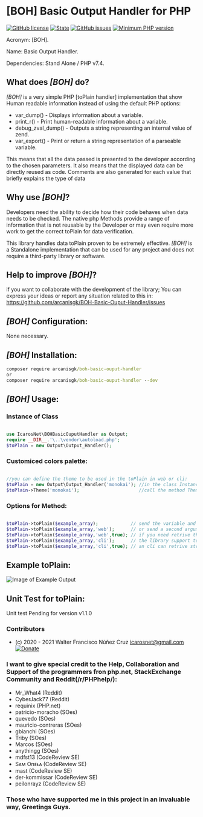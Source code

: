 # [BOH] Basic Output Handler for PHP

[![GitHub license](https://img.shields.io/github/license/arcanisgk/BOH-Basic-Ouput-Handler)](https://github.com/arcanisgk/BOH-Basic-Ouput-Handler/blob/main/LICENSE)
[![State](https://img.shields.io/static/v1?label=release&message=v1.0.5&color=blue 'Latest known version')](https://github.com/arcanisgk/BOH-Basic-Ouput-Handler/tree/v1.0.5) <!-- __SEMANTIC_VERSION_LINE__ -->
[![GitHub issues](https://img.shields.io/github/issues/arcanisgk/BOH-Basic-Ouput-Handler)](https://github.com/arcanisgk/BOH-Basic-Ouput-Handler/issues)
[![Minimum PHP version](https://img.shields.io/static/v1?label=PHP&message=7.4.0+or+higher&color=blue "Minimum PHP version")](https://www.php.net/releases/7_4_0.php)

Acronym: [BOH].

Name: Basic Output Handler.

Dependencies: Stand Alone / PHP v7.4.

## What does *[BOH]* do?

*[BOH]* is a very simple PHP [toPlain handler] implementation that show Human readable information instead of using the default PHP options:

- var_dump() - Displays information about a variable.
- print_r() - Print human-readable information about a variable.
- debug_zval_dump() - Outputs a string representing an internal value of zend.
- var_export() - Print or return a string representation of a parseable variable.

This means that all the data passed is presented to the developer according to the chosen parameters. It also means that the displayed data can be directly reused as code. Comments are also generated for each value that briefly explains the type of data

## Why use *[BOH]*?

Developers need the ability to decide how their code behaves when data needs to be checked. The native php Methods provide a range of information that is not reusable by the Developer or may even require more work to get the correct toPlain for data verification.

This library handles data toPlain proven to be extremely effective. *[BOH]* is a Standalone implementation that can be used for any project and does not require a third-party library or software.

## Help to improve *[BOH]*?

if you want to collaborate with the development of the library; You can express your ideas or report any situation related to this in:
https://github.com/arcanisgk/BOH-Basic-Ouput-Handler/issues

## *[BOH]* Configuration:

None necessary.

## *[BOH]* Installation:

```cmd
composer require arcanisgk/boh-basic-ouput-handler
or 
composer require arcanisgk/boh-basic-ouput-handler --dev
```

## *[BOH]* Usage:

### Instance of Class

```php

use IcarosNet\BOHBasicOuputHandler as Output;
require __DIR__.'\..\vendor\autoload.php';
$toPlain = new Output\Output_Handler();
```

### Customiced colors palette:

```php

//you can define the theme to be used in the toPlain in web or cli:
$toPlain = new Output\Output_Handler('monokai'); //in the class Instance or
$toPlain->Theme('monokai');                      //call the method Theme
```

### Options for Method:

```php

$toPlain->toPlain($example_array);            // send the variable and library would check the best toPlain for you.
$toPlain->toPlain($example_array,'web');      // or send a second argument for enviroment 'web' or 'cli'.
$toPlain->toPlain($example_array,'web',true); // if you need retrive the string instead of toPlain send true in thirt param.
$toPlain->toPlain($example_array,'cli');      // the library support toPlain for CLI enviroment.
$toPlain->toPlain($example_array,'cli',true); // an cli can retrive strings.
```

## Example toPlain:

![Image of Example Output ](https://i.imgur.com/5WQ1Dd4.jpg)

## Unit Test for toPlain:

Unit test Pending for version v1.1.0

### Contributors

- (c) 2020 - 2021 Walter Francisco Núñez Cruz icarosnet@gmail.com [![Donate](https://img.shields.io/static/v1?label=Donate&message=PayPal.me/wnunez86&color=brightgreen)](https://www.paypal.me/wnunez86/4.99USD)

### I want to give special credit to the Help, Collaboration and Support of the programmers fron php.net, StackExchange Community and Reddit(/r/PHPhelp/):

- Mr_What4 (Reddit)
- CyberJack77 (Reddit)
- requinix (PHP.net)
- patricio-moracho (SOes)
- quevedo (SOes)
- mauricio-contreras (SOes)
- gbianchi (SOes)
- Triby (SOes)
- Marcos (SOes)
- anythingg (SOes)
- mdfst13 (CodeReview SE)
- Sᴀᴍ Onᴇᴌᴀ (CodeReview SE)
- mast (CodeReview SE)
- der-kommissar (CodeReview SE)
- peilonrayz (CodeReview SE)

### Those who have supported me in this project in an invaluable way, Greetings Guys.